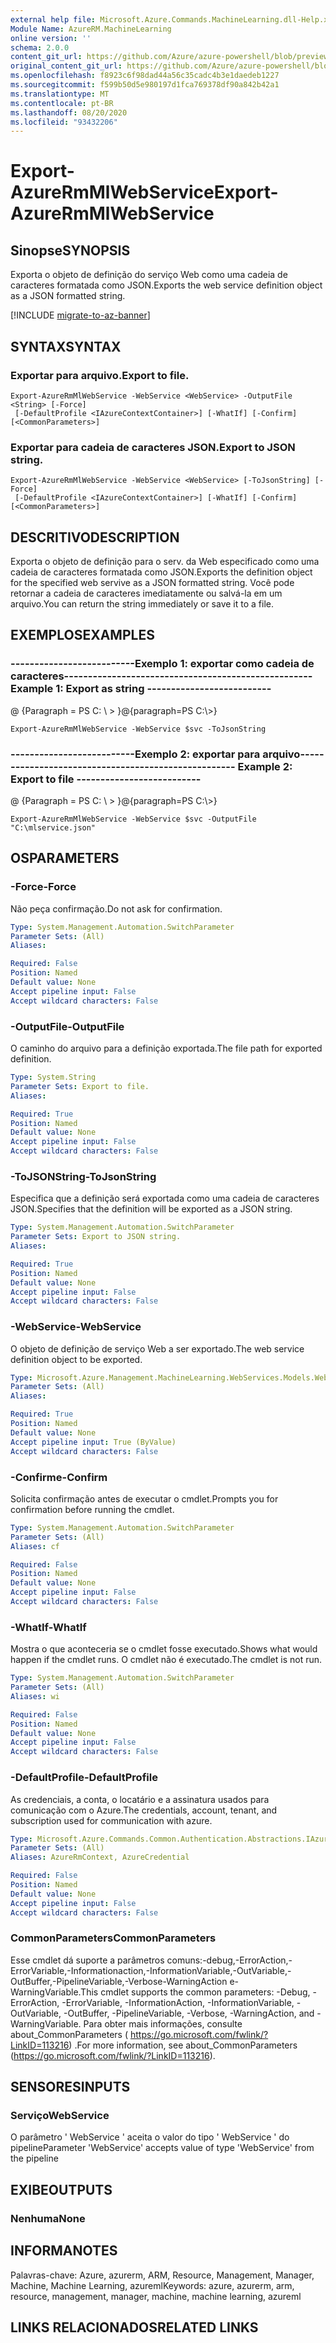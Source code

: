 ```yaml
---
external help file: Microsoft.Azure.Commands.MachineLearning.dll-Help.xml
Module Name: AzureRM.MachineLearning
online version: ''
schema: 2.0.0
content_git_url: https://github.com/Azure/azure-powershell/blob/preview/src/ResourceManager/MachineLearning/Commands.MachineLearning/help/Export-AzureRmMlWebService.md
original_content_git_url: https://github.com/Azure/azure-powershell/blob/preview/src/ResourceManager/MachineLearning/Commands.MachineLearning/help/Export-AzureRmMlWebService.md
ms.openlocfilehash: f8923c6f98dad44a56c35cadc4b3e1daedeb1227
ms.sourcegitcommit: f599b50d5e980197d1fca769378df90a842b42a1
ms.translationtype: MT
ms.contentlocale: pt-BR
ms.lasthandoff: 08/20/2020
ms.locfileid: "93432206"
---
```

# <span data-ttu-id="fa3e2-101">Export-AzureRmMlWebService</span><span class="sxs-lookup"><span data-stu-id="fa3e2-101">Export-AzureRmMlWebService</span></span>

## <span data-ttu-id="fa3e2-102">Sinopse</span><span class="sxs-lookup"><span data-stu-id="fa3e2-102">SYNOPSIS</span></span>
<span data-ttu-id="fa3e2-103">Exporta o objeto de definição do serviço Web como uma cadeia de caracteres formatada como JSON.</span><span class="sxs-lookup"><span data-stu-id="fa3e2-103">Exports the web service definition object as a JSON formatted string.</span></span>

[!INCLUDE [migrate-to-az-banner](../../includes/migrate-to-az-banner.md)]

## <span data-ttu-id="fa3e2-104">SYNTAX</span><span class="sxs-lookup"><span data-stu-id="fa3e2-104">SYNTAX</span></span>

### <span data-ttu-id="fa3e2-105">Exportar para arquivo.</span><span class="sxs-lookup"><span data-stu-id="fa3e2-105">Export to file.</span></span>
```
Export-AzureRmMlWebService -WebService <WebService> -OutputFile <String> [-Force]
 [-DefaultProfile <IAzureContextContainer>] [-WhatIf] [-Confirm] [<CommonParameters>]
```

### <span data-ttu-id="fa3e2-106">Exportar para cadeia de caracteres JSON.</span><span class="sxs-lookup"><span data-stu-id="fa3e2-106">Export to JSON string.</span></span>
```
Export-AzureRmMlWebService -WebService <WebService> [-ToJsonString] [-Force]
 [-DefaultProfile <IAzureContextContainer>] [-WhatIf] [-Confirm] [<CommonParameters>]
```

## <span data-ttu-id="fa3e2-107">DESCRITIVO</span><span class="sxs-lookup"><span data-stu-id="fa3e2-107">DESCRIPTION</span></span>
<span data-ttu-id="fa3e2-108">Exporta o objeto de definição para o serv. da Web especificado como uma cadeia de caracteres formatada como JSON.</span><span class="sxs-lookup"><span data-stu-id="fa3e2-108">Exports the definition object for the specified web servive as a JSON formatted string.</span></span>
<span data-ttu-id="fa3e2-109">Você pode retornar a cadeia de caracteres imediatamente ou salvá-la em um arquivo.</span><span class="sxs-lookup"><span data-stu-id="fa3e2-109">You can return the string immediately or save it to a file.</span></span>

## <span data-ttu-id="fa3e2-110">EXEMPLOS</span><span class="sxs-lookup"><span data-stu-id="fa3e2-110">EXAMPLES</span></span>

### <span data-ttu-id="fa3e2-111">--------------------------Exemplo 1: exportar como cadeia de caracteres--------------------------</span><span class="sxs-lookup"><span data-stu-id="fa3e2-111">--------------------------  Example 1: Export as string  --------------------------</span></span>
<span data-ttu-id="fa3e2-112">@ {Paragraph = PS C: \\ \> }</span><span class="sxs-lookup"><span data-stu-id="fa3e2-112">@{paragraph=PS C:\\\>}</span></span>





```
Export-AzureRmMlWebService -WebService $svc -ToJsonString
```

### <span data-ttu-id="fa3e2-113">--------------------------Exemplo 2: exportar para arquivo--------------------------</span><span class="sxs-lookup"><span data-stu-id="fa3e2-113">--------------------------  Example 2: Export to file  --------------------------</span></span>
<span data-ttu-id="fa3e2-114">@ {Paragraph = PS C: \\ \> }</span><span class="sxs-lookup"><span data-stu-id="fa3e2-114">@{paragraph=PS C:\\\>}</span></span>





```
Export-AzureRmMlWebService -WebService $svc -OutputFile "C:\mlservice.json"
```

## <span data-ttu-id="fa3e2-115">OS</span><span class="sxs-lookup"><span data-stu-id="fa3e2-115">PARAMETERS</span></span>

### <span data-ttu-id="fa3e2-116">-Force</span><span class="sxs-lookup"><span data-stu-id="fa3e2-116">-Force</span></span>
<span data-ttu-id="fa3e2-117">Não peça confirmação.</span><span class="sxs-lookup"><span data-stu-id="fa3e2-117">Do not ask for confirmation.</span></span>

```yaml
Type: System.Management.Automation.SwitchParameter
Parameter Sets: (All)
Aliases: 

Required: False
Position: Named
Default value: None
Accept pipeline input: False
Accept wildcard characters: False
```

### <span data-ttu-id="fa3e2-118">-OutputFile</span><span class="sxs-lookup"><span data-stu-id="fa3e2-118">-OutputFile</span></span>
<span data-ttu-id="fa3e2-119">O caminho do arquivo para a definição exportada.</span><span class="sxs-lookup"><span data-stu-id="fa3e2-119">The file path for exported definition.</span></span>

```yaml
Type: System.String
Parameter Sets: Export to file.
Aliases: 

Required: True
Position: Named
Default value: None
Accept pipeline input: False
Accept wildcard characters: False
```

### <span data-ttu-id="fa3e2-120">-ToJSONString</span><span class="sxs-lookup"><span data-stu-id="fa3e2-120">-ToJsonString</span></span>
<span data-ttu-id="fa3e2-121">Especifica que a definição será exportada como uma cadeia de caracteres JSON.</span><span class="sxs-lookup"><span data-stu-id="fa3e2-121">Specifies that the definition will be exported as a JSON string.</span></span>

```yaml
Type: System.Management.Automation.SwitchParameter
Parameter Sets: Export to JSON string.
Aliases: 

Required: True
Position: Named
Default value: None
Accept pipeline input: False
Accept wildcard characters: False
```

### <span data-ttu-id="fa3e2-122">-WebService</span><span class="sxs-lookup"><span data-stu-id="fa3e2-122">-WebService</span></span>
<span data-ttu-id="fa3e2-123">O objeto de definição de serviço Web a ser exportado.</span><span class="sxs-lookup"><span data-stu-id="fa3e2-123">The web service definition object to be exported.</span></span>

```yaml
Type: Microsoft.Azure.Management.MachineLearning.WebServices.Models.WebService
Parameter Sets: (All)
Aliases: 

Required: True
Position: Named
Default value: None
Accept pipeline input: True (ByValue)
Accept wildcard characters: False
```

### <span data-ttu-id="fa3e2-124">-Confirme</span><span class="sxs-lookup"><span data-stu-id="fa3e2-124">-Confirm</span></span>
<span data-ttu-id="fa3e2-125">Solicita confirmação antes de executar o cmdlet.</span><span class="sxs-lookup"><span data-stu-id="fa3e2-125">Prompts you for confirmation before running the cmdlet.</span></span>

```yaml
Type: System.Management.Automation.SwitchParameter
Parameter Sets: (All)
Aliases: cf

Required: False
Position: Named
Default value: None
Accept pipeline input: False
Accept wildcard characters: False
```

### <span data-ttu-id="fa3e2-126">-WhatIf</span><span class="sxs-lookup"><span data-stu-id="fa3e2-126">-WhatIf</span></span>
<span data-ttu-id="fa3e2-127">Mostra o que aconteceria se o cmdlet fosse executado.</span><span class="sxs-lookup"><span data-stu-id="fa3e2-127">Shows what would happen if the cmdlet runs.</span></span>
<span data-ttu-id="fa3e2-128">O cmdlet não é executado.</span><span class="sxs-lookup"><span data-stu-id="fa3e2-128">The cmdlet is not run.</span></span>

```yaml
Type: System.Management.Automation.SwitchParameter
Parameter Sets: (All)
Aliases: wi

Required: False
Position: Named
Default value: None
Accept pipeline input: False
Accept wildcard characters: False
```

### <span data-ttu-id="fa3e2-129">-DefaultProfile</span><span class="sxs-lookup"><span data-stu-id="fa3e2-129">-DefaultProfile</span></span>
<span data-ttu-id="fa3e2-130">As credenciais, a conta, o locatário e a assinatura usados para comunicação com o Azure.</span><span class="sxs-lookup"><span data-stu-id="fa3e2-130">The credentials, account, tenant, and subscription used for communication with azure.</span></span>

```yaml
Type: Microsoft.Azure.Commands.Common.Authentication.Abstractions.IAzureContextContainer
Parameter Sets: (All)
Aliases: AzureRmContext, AzureCredential

Required: False
Position: Named
Default value: None
Accept pipeline input: False
Accept wildcard characters: False
```

### <span data-ttu-id="fa3e2-131">CommonParameters</span><span class="sxs-lookup"><span data-stu-id="fa3e2-131">CommonParameters</span></span>
<span data-ttu-id="fa3e2-132">Esse cmdlet dá suporte a parâmetros comuns:-debug,-ErrorAction,-ErrorVariable,-Informationaction,-InformationVariable,-OutVariable,-OutBuffer,-PipelineVariable,-Verbose-WarningAction e-WarningVariable.</span><span class="sxs-lookup"><span data-stu-id="fa3e2-132">This cmdlet supports the common parameters: -Debug, -ErrorAction, -ErrorVariable, -InformationAction, -InformationVariable, -OutVariable, -OutBuffer, -PipelineVariable, -Verbose, -WarningAction, and -WarningVariable.</span></span> <span data-ttu-id="fa3e2-133">Para obter mais informações, consulte about_CommonParameters ( https://go.microsoft.com/fwlink/?LinkID=113216) .</span><span class="sxs-lookup"><span data-stu-id="fa3e2-133">For more information, see about_CommonParameters (https://go.microsoft.com/fwlink/?LinkID=113216).</span></span>

## <span data-ttu-id="fa3e2-134">SENSORES</span><span class="sxs-lookup"><span data-stu-id="fa3e2-134">INPUTS</span></span>

### <span data-ttu-id="fa3e2-135">Serviço</span><span class="sxs-lookup"><span data-stu-id="fa3e2-135">WebService</span></span>
<span data-ttu-id="fa3e2-136">O parâmetro ' WebService ' aceita o valor do tipo ' WebService ' do pipeline</span><span class="sxs-lookup"><span data-stu-id="fa3e2-136">Parameter 'WebService' accepts value of type 'WebService' from the pipeline</span></span>

## <span data-ttu-id="fa3e2-137">EXIBE</span><span class="sxs-lookup"><span data-stu-id="fa3e2-137">OUTPUTS</span></span>

### <span data-ttu-id="fa3e2-138">Nenhuma</span><span class="sxs-lookup"><span data-stu-id="fa3e2-138">None</span></span>

## <span data-ttu-id="fa3e2-139">INFORMA</span><span class="sxs-lookup"><span data-stu-id="fa3e2-139">NOTES</span></span>
<span data-ttu-id="fa3e2-140">Palavras-chave: Azure, azurerm, ARM, Resource, Management, Manager, Machine, Machine Learning, azureml</span><span class="sxs-lookup"><span data-stu-id="fa3e2-140">Keywords: azure, azurerm, arm, resource, management, manager, machine, machine learning, azureml</span></span>

## <span data-ttu-id="fa3e2-141">LINKS RELACIONADOS</span><span class="sxs-lookup"><span data-stu-id="fa3e2-141">RELATED LINKS</span></span>

